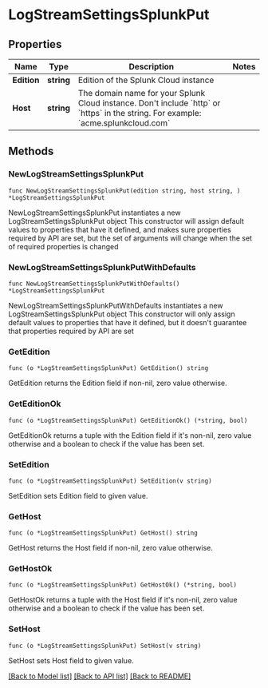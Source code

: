 # LogStreamSettingsSplunkPut

## Properties

Name | Type | Description | Notes
------------ | ------------- | ------------- | -------------
**Edition** | **string** | Edition of the Splunk Cloud instance | 
**Host** | **string** | The domain name for your Splunk Cloud instance. Don&#39;t include &#x60;http&#x60; or &#x60;https&#x60; in the string. For example: &#x60;acme.splunkcloud.com&#x60; | 

## Methods

### NewLogStreamSettingsSplunkPut

`func NewLogStreamSettingsSplunkPut(edition string, host string, ) *LogStreamSettingsSplunkPut`

NewLogStreamSettingsSplunkPut instantiates a new LogStreamSettingsSplunkPut object
This constructor will assign default values to properties that have it defined,
and makes sure properties required by API are set, but the set of arguments
will change when the set of required properties is changed

### NewLogStreamSettingsSplunkPutWithDefaults

`func NewLogStreamSettingsSplunkPutWithDefaults() *LogStreamSettingsSplunkPut`

NewLogStreamSettingsSplunkPutWithDefaults instantiates a new LogStreamSettingsSplunkPut object
This constructor will only assign default values to properties that have it defined,
but it doesn't guarantee that properties required by API are set

### GetEdition

`func (o *LogStreamSettingsSplunkPut) GetEdition() string`

GetEdition returns the Edition field if non-nil, zero value otherwise.

### GetEditionOk

`func (o *LogStreamSettingsSplunkPut) GetEditionOk() (*string, bool)`

GetEditionOk returns a tuple with the Edition field if it's non-nil, zero value otherwise
and a boolean to check if the value has been set.

### SetEdition

`func (o *LogStreamSettingsSplunkPut) SetEdition(v string)`

SetEdition sets Edition field to given value.


### GetHost

`func (o *LogStreamSettingsSplunkPut) GetHost() string`

GetHost returns the Host field if non-nil, zero value otherwise.

### GetHostOk

`func (o *LogStreamSettingsSplunkPut) GetHostOk() (*string, bool)`

GetHostOk returns a tuple with the Host field if it's non-nil, zero value otherwise
and a boolean to check if the value has been set.

### SetHost

`func (o *LogStreamSettingsSplunkPut) SetHost(v string)`

SetHost sets Host field to given value.



[[Back to Model list]](../README.md#documentation-for-models) [[Back to API list]](../README.md#documentation-for-api-endpoints) [[Back to README]](../README.md)


